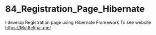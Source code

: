 # 84_Registration_Page_Hibernate
 I  develop Registration page using Hibernate Framework   To see website https://Mdiftekhar.me/
